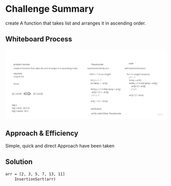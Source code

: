 # Challenge Summary
create A function that takes list and arranges it in ascending order.
## Whiteboard Process
![](Whiteboard.jpg)
## Approach & Efficiency
Simple, quick and direct Approach have been taken


## Solution

```
arr = [2, 3, 5, 7, 13, 11]
    InsertionSort(arr)
```
